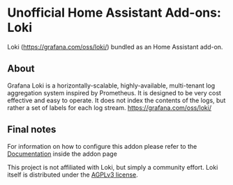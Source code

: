 # Unofficial Home Assistant Add-ons: Loki

Loki (<https://grafana.com/oss/loki/>) bundled as an Home Assistant add-on.

## About

Grafana Loki is a horizontally-scalable, highly-available, multi-tenant log
aggregation system inspired by Prometheus. It is designed to be very cost
effective and easy to operate. It does not index the contents of the logs, but
rather a set of labels for each log stream. <https://grafana.com/oss/loki/>

## Final notes

For information on how to configure this addon please refer to the
[Documentation](DOCS.md) inside the addon page

This project is not affiliated with Loki, but simply a community effort. Loki
itself is distributed under the
[AGPLv3 license](https://www.gnu.org/licenses/agpl-3.0.de.html).
